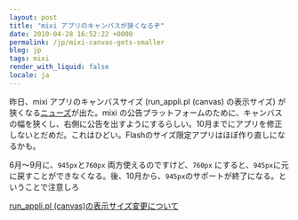```yaml
---
layout: post
title: "mixi アプリのキャンバスが狭くなるぞ"
date: 2010-04-28 16:52:22 +0000
permalink: /jp/mixi-canvas-gets-smaller
blog: jp
tags: mixi
render_with_liquid: false
locale: ja
---
```


昨日、mixi アプリのキャンバスサイズ (run_appli.pl (canvas) の表示サイズ) が狭くなる[ニューズ](http://developer.mixi.co.jp/news/2010042702)が出た。mixi の公告プラットフォームのために、キャンバスの幅を狭くし、右側に公告を出すようにするらしい。10月までにアプリを修正しないとだめだ。これはひどい。Flashのサイズ限定アプリはほぼ作り直しになるかも。

6月～9月に、`945px`と`760px` 両方使えるのですけど、`760px` にすると、`945px`に元に戻すことができなくなる。後、10月から、`945px`のサポートが終了になる。ということで注意しろ

[run_appli.pl (canvas)の表示サイズ変更について](http://developer.mixi.co.jp/appli/pc/lets_enjoy_making_mixiapp/adjust_iframe/change_iframe_size)
